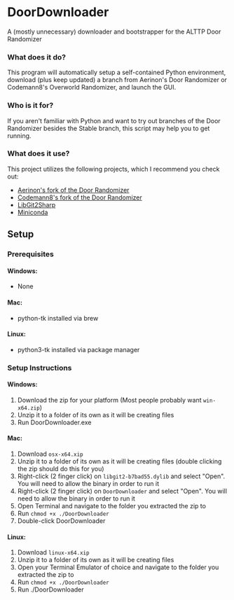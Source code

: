 # DoorDownloader
A (mostly unnecessary) downloader and bootstrapper for the ALTTP Door Randomizer

### What does it do?

This program will automatically setup a self-contained Python environment, download (plus keep updated) a branch from Aerinon's Door Randomizer or Codemann8's Overworld Randomizer, and launch the GUI.

### Who is it for?

If you aren't familiar with Python and want to try out branches of the Door Randomizer besides the Stable branch, this script may help you to get running.

### What does it use?

This project utilizes the following projects, which I recommend you check out:
- [Aerinon's fork of the Door Randomizer](https://github.com/aerinon/ALttPDoorRandomizer)
- [Codemann8's fork of the Door Randomizer](https://github.com/codemann8/ALttPDoorRandomizer)
- [LibGit2Sharp](https://github.com/libgit2/libgit2sharp)
- [Miniconda](https://github.com/conda/conda)

## Setup
### Prerequisites
#### Windows:
- None

#### Mac:
- python-tk installed via brew

#### Linux:
- python3-tk installed via package manager

### Setup Instructions


#### Windows:
1. Download the zip for your platform (Most people probably want `win-x64.zip`)
2. Unzip it to a folder of its own as it will be creating files
3. Run DoorDownloader.exe

#### Mac:
1. Download `osx-x64.xip`
2. Unzip it to a folder of its own as it will be creating files (double clicking the zip should do this for you)
3. Right-click (2 finger click) on `libgit2-b7bad55.dylib` and select "Open". You will need to allow the binary in order to run it
4. Right-click (2 finger click) on `DoorDownloader` and select "Open". You will need to allow the binary in order to run it
5. Open Terminal and navigate to the folder you extracted the zip to
6. Run `chmod +x ./DoorDownloader`
7. Double-click DoorDownloader

#### Linux:
1. Download `linux-x64.xip`
2. Unzip it to a folder of its own as it will be creating files
3. Open your Terminal Emulator of choice and navigate to the folder you extracted the zip to
4. Run `chmod +x ./DoorDownloader`
5. Run ./DoorDownloader
